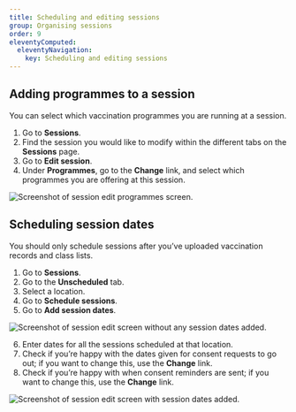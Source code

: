 ```yaml
---
title: Scheduling and editing sessions
group: Organising sessions
order: 9
eleventyComputed:
  eleventyNavigation:
    key: Scheduling and editing sessions
---
```


## Adding programmes to a session

You can select which vaccination programmes you are running at a session.

1. Go to **Sessions**.
2. Find the session you would like to modify within the different tabs on the **Sessions** page.
3. Go to **Edit session**.
4. Under **Programmes**, go to the **Change** link, and select which programmes you are offering at this session.

![Screenshot of session edit programmes screen.](/assets/images/add-session-programmes.png 'Adjust programmes offered at a session.')

## Scheduling session dates

You should only schedule sessions after you’ve uploaded vaccination records and class lists.

1. Go to **Sessions**.
2. Go to the **Unscheduled** tab.
3. Select a location.
4. Go to **Schedule sessions**.
5. Go to **Add session dates**.

![Screenshot of session edit screen without any session dates added.](/assets/images/session-edit-without-dates.png 'Add dates to a session.')

6. Enter dates for all the sessions scheduled at that location.
7. Check if you’re happy with the dates given for consent requests to go out; if you want to change this, use the **Change** link.
8. Check if you’re happy with when consent reminders are sent; if you want to change this, use the **Change** link.

![Screenshot of session edit screen with session dates added.](/assets/images/session-edit-with-dates.png 'Adjust when consent requests and reminders are sent.')
